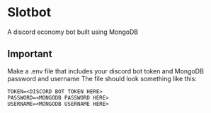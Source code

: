 # Slotbot
 A discord economy bot built using MongoDB
## Important
 Make a .env file that includes your discord bot token and MongoDB password and username
 The file should look something like this:
 ```
 TOKEN=<DISCORD BOT TOKEN HERE>
 PASSWORD=<MONGODB PASSWORD HERE>
 USERNAME=<MONGODB USERNAME HERE>
 ```
